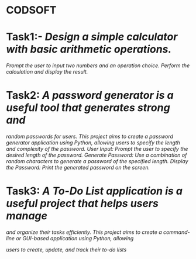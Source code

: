 # CODSOFT
# Task1:- <i>Design a simple calculator with basic arithmetic operations.
Prompt the user to input two numbers and an operation choice.
Perform the calculation and display the result.</i>

# Task2: <i>A password generator is a useful tool that generates strong and
random passwords for users. This project aims to create a
password generator application using Python, allowing users to
specify the length and complexity of the password.
User Input: Prompt the user to specify the desired length of the
password.
Generate Password: Use a combination of random characters to
generate a password of the specified length.
Display the Password: Print the generated password on the screen.</i>

# Task3: <i>A To-Do List application is a useful project that helps users manage
and organize their tasks efficiently. This project aims to create a
command-line or GUI-based application using Python, allowing

users to create, update, and track their to-do lists</i>
